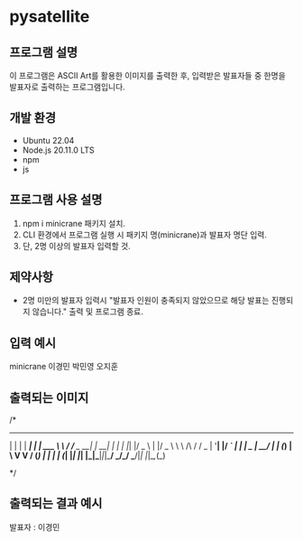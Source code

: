 # pysatellite

## 프로그램 설명
이 프로그램은 ASCII Art를 활용한 이미지를 출력한 후, 
입력받은 발표자들 중 한명을 발표자로 출력하는 프로그램입니다.

## 개발 환경
* Ubuntu 22.04
* Node.js 20.11.0 LTS
* npm
* js

## 프로그램 사용 설명
1. npm i minicrane 패키지 설치.
2. CLI 환경에서 프로그램 실행 시 패키지 명(minicrane)과 발표자 명단 입력.
3. 단, 2명 이상의 발표자 입력할 것.

## 제약사항
* 2명 미만의 발표자 입력시 "발표자 인원이 충족되지 않았으므로 해당 발표는 진행되지 않습니다." 출력 및 프로그램 종료. 

## 입력 예시
minicrane 이경민 박민영 오지훈

## 출력되는 이미지 
/*
 _   _      _ _        __        __         _     _ _ 
| | | | ___| | | ___   \ \      / /__  _ __| | __| | |
| |_| |/ _ \ | |/ _ \   \ \ /\ / / _ \| '__| |/ _` | |
|  _  |  __/ | | (_) |   \ V  V / (_) | |  | | (_| |_|
|_| |_|\___|_|_|\___/     \_/\_/ \___/|_|  |_|\__,_(_)

*/
## 출력되는 결과 예시
발표자 : 이경민


